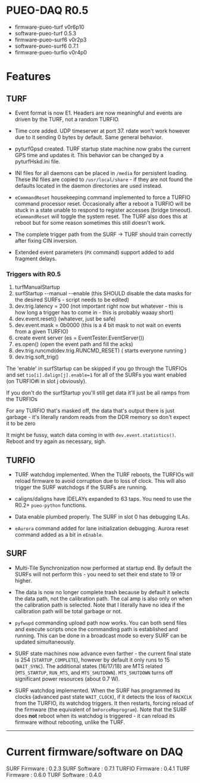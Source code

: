 # PUEO-DAQ R0.5

* firmware-pueo-turf v0r6p10
* software-pueo-turf 0.5.3
* firmware-pueo-surf6 v0r2p3
* software-pueo-surf6 0.7.1
* firmware-pueo-turfio v0r4p0

# Features

## TURF

* Event format is now E1. Headers are now meaningful and events are driven
  by the TURF, not a random TURFIO.

* Time core added. UDP timeserver at port 37. rdate won't work however due
  to it sending 0 bytes by default. Same general behavior.

* pyturfGpsd created. TURF startup state machine now grabs the current GPS
  time and updates it. This behavior can be changed by a pyturfHskd.ini
  file.

* INI files for all daemons can be placed in ``/media`` for persistent loading.
  These INI files are copied to ``/usr/local/share`` - if they are not found
  the defaults located in the daemon directories are used instead.

* ``eCommandReset`` housekeeping command implemented to force a TURFIO
  command processor reset. Occasionally after a reboot a TURFIO will
  be stuck in a state unable to respond to register accesses
  (bridge timeout). ``eCommandReset`` will toggle the system reset.
  The TURF also does this at reboot but for some reason sometimes this
  still doesn't work.

* The complete trigger path from the SURF -> TURF should train correctly
  after fixing CIN inversion.

* Extended event parameters (``PX`` command) support added to add
  fragment delays.

### Triggers with R0.5

1. turfManualStartup
2. surfStartup --manual --enable (this SHOULD disable the data masks for the desired SURFs - script needs to be edited)
3. dev.trig.latency = 200 (not important right now but whatever - this is how long a trigger has to come in - this is probably waaay short)
4. dev.event.reset() (whatever, just be safe)
5. dev.event.mask = 0b0000 (this is a 4 bit mask to not wait on events from a given TURFIO)
6. create event server (es = EventTester.EventServer())
7. es.open() (open the event path and fill the acks)
8. dev.trig.runcmd(dev.trig.RUNCMD_RESET)  ( starts everyone running )
9. dev.trig.soft_trig()

The 'enable' in surfStartup can be skipped if you go through the
TURFIOs and set ``tio[i].dalign[j].enable=1`` for all of the SURFs you
want enabled (on TURFIO#i in slot j obviously).

If you don't do the surfStartup you'll still get data it'll just be all ramps from the TURFIOs

For any TURFIO that's masked off, the data that's output there is just garbage - it's literally
random reads from the DDR memory so don't expect it to be zero

It might be fussy, watch data coming in with ``dev.event.statistics()``.
Reboot and try again as necessary, sigh.

## TURFIO

* TURF watchdog implemented. When the TURF reboots, the TURFIOs will
  reload firmware to avoid corruption due to loss of clock. This will
  also trigger the SURF watchdogs if the SURFs are running.

* caligns/daligns have IDELAYs expanded to 63 taps. You need to use
  the R0.2+ ``pueo-python`` functions.

* Data enable plumbed properly. The SURF in slot 0 has debugging
  ILAs.

* ``eAurora`` command added for lane initialization debugging.
  Aurora reset command added as a bit in ``eEnable``.

## SURF

* Multi-Tile Synchronization now performed at startup end. By default
  the SURFs will not perform this - you need to set their end state
  to 19 or higher.

* The data is now no longer complete trash because by default it selects
  the data path, not the calibration path. The cal amp is also only on
  when the calibration path is selected. Note that I literally have no
  idea if the calibration path will be total garbage or not.

* ``pyfwupd`` commanding upload path now works. You can both send files
   and execute scripts once the commanding path is established and
   running. This can be done in a broadcast mode so every SURF can be
   updated simultaneously.

* SURF state machines now advance even farther - the current final state
  is 254 (``STARTUP_COMPLETE``), however by default it only runs to 15
  (``WAIT_SYNC``). The additional states (16/17/18) are MTS related
  (``MTS_STARTUP``, ``RUN_MTS``, and ``MTS_SHUTDOWN``). ``MTS_SHUTDOWN``
  turns off significant power resources (about 0.7 W).

* SURF watchdog implemented. When the SURF has programmed its clocks
  (advanced past state ``WAIT_CLOCK``), if it detects the loss of
  ``RACKCLK`` from the TURFIO, its watchdog triggers. It then
  restarts, forcing reload of the firmware (the equivalent of
  ``bmForceReprogram``). Note that the SURF does **not** reboot
  when its watchdog is triggered - it can reload its firmware
  without rebooting, unlike the TURF.

---

# Current firmware/software on DAQ

SURF Firmware   : 0.2.3
SURF Software   : 0.7.1
TURFIO Firmware : 0.4.1
TURF Firmware   : 0.6.0
TURF Software   : 0.4.0

